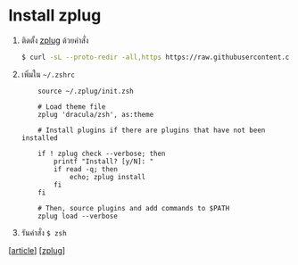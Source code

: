 # Install zplug

1. ติดตั้ง [zplug](https://github.com/zplug/zplug) ด้วยคำสั่ง
    ```sh 
    $ curl -sL --proto-redir -all,https https://raw.githubusercontent.com/zplug/installer/master/installer.zsh | zsh
    ```
2. เพิ่มใน  `~/.zshrc`
    ```.zshrc
        source ~/.zplug/init.zsh

        # Load theme file
        zplug 'dracula/zsh', as:theme

        # Install plugins if there are plugins that have not been installed
        
        if ! zplug check --verbose; then
            printf "Install? [y/N]: "
            if read -q; then
                echo; zplug install
            fi
        fi

        # Then, source plugins and add commands to $PATH
        zplug load --verbose
    ```
3. รันคำสั่ง `$ zsh`


[[article]] [[zplug]]

[//begin]: # "Autogenerated link references for markdown compatibility"
[article]: article "Articles"
[zplug]: zplug "zplug"
[//end]: # "Autogenerated link references"